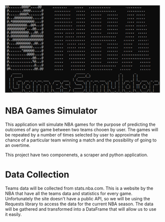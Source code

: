 ![NBA Game Simulator](header.png)

# NBA Games Simulator

This application will simulate NBA games for the purpose of predicting the outcomes of any game between two teams chooen by user. The games will be repeated by a number of times selected by user to approximate the chance of a particular team winning a match and the possibility of going to an overtime. 

This project have two componenets, a scraper and python application.

# Data Collection 
Teams data will be collected from stats.nba.com. This is a website by the NBA that have all the teams data and statistics for every game. Unfortunately the site doesn't have a public API, so we will be using the Requests library to access the data for the current NBA season. The data will be gathered and transformed into a DataFrame that will allow us to use it easily.
